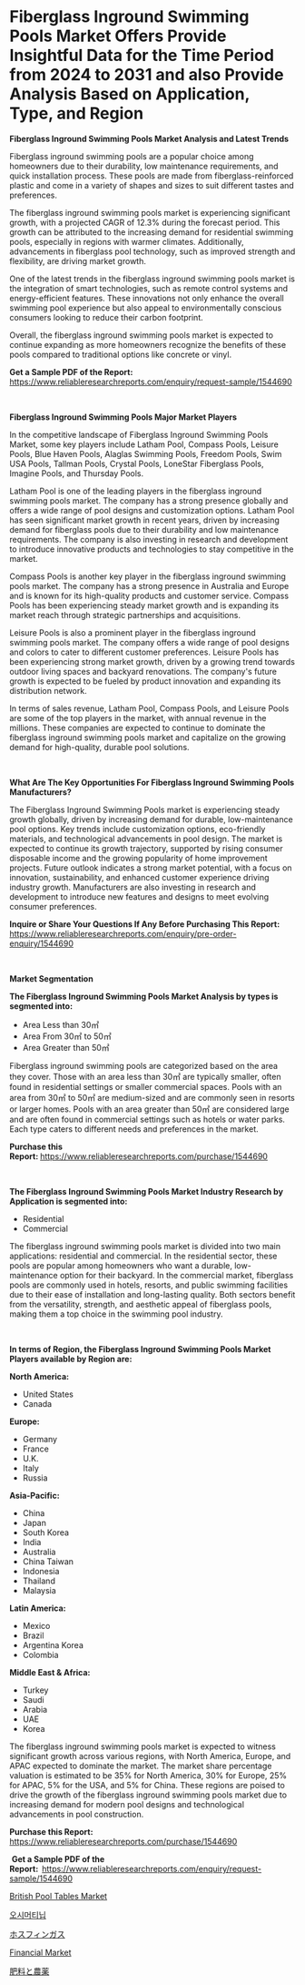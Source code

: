<p><h1>Fiberglass Inground Swimming Pools Market Offers Provide Insightful Data for the Time Period from 2024 to 2031 and also Provide Analysis Based on Application, Type, and Region</h1></p><p><strong>Fiberglass Inground Swimming Pools Market Analysis and Latest Trends</strong></p>
<p><p>Fiberglass inground swimming pools are a popular choice among homeowners due to their durability, low maintenance requirements, and quick installation process. These pools are made from fiberglass-reinforced plastic and come in a variety of shapes and sizes to suit different tastes and preferences.</p><p>The fiberglass inground swimming pools market is experiencing significant growth, with a projected CAGR of 12.3% during the forecast period. This growth can be attributed to the increasing demand for residential swimming pools, especially in regions with warmer climates. Additionally, advancements in fiberglass pool technology, such as improved strength and flexibility, are driving market growth.</p><p>One of the latest trends in the fiberglass inground swimming pools market is the integration of smart technologies, such as remote control systems and energy-efficient features. These innovations not only enhance the overall swimming pool experience but also appeal to environmentally conscious consumers looking to reduce their carbon footprint.</p><p>Overall, the fiberglass inground swimming pools market is expected to continue expanding as more homeowners recognize the benefits of these pools compared to traditional options like concrete or vinyl.</p></p>
<p><strong>Get a Sample PDF of the Report:&nbsp;</strong> <a href="https://www.reliableresearchreports.com/enquiry/request-sample/1544690">https://www.reliableresearchreports.com/enquiry/request-sample/1544690</a></p>
<p>&nbsp;</p>
<p><strong>Fiberglass Inground Swimming Pools Major Market Players</strong></p>
<p><p>In the competitive landscape of Fiberglass Inground Swimming Pools Market, some key players include Latham Pool, Compass Pools, Leisure Pools, Blue Haven Pools, Alaglas Swimming Pools, Freedom Pools, Swim USA Pools, Tallman Pools, Crystal Pools, LoneStar Fiberglass Pools, Imagine Pools, and Thursday Pools.</p><p>Latham Pool is one of the leading players in the fiberglass inground swimming pools market. The company has a strong presence globally and offers a wide range of pool designs and customization options. Latham Pool has seen significant market growth in recent years, driven by increasing demand for fiberglass pools due to their durability and low maintenance requirements. The company is also investing in research and development to introduce innovative products and technologies to stay competitive in the market.</p><p>Compass Pools is another key player in the fiberglass inground swimming pools market. The company has a strong presence in Australia and Europe and is known for its high-quality products and customer service. Compass Pools has been experiencing steady market growth and is expanding its market reach through strategic partnerships and acquisitions.</p><p>Leisure Pools is also a prominent player in the fiberglass inground swimming pools market. The company offers a wide range of pool designs and colors to cater to different customer preferences. Leisure Pools has been experiencing strong market growth, driven by a growing trend towards outdoor living spaces and backyard renovations. The company's future growth is expected to be fueled by product innovation and expanding its distribution network.</p><p>In terms of sales revenue, Latham Pool, Compass Pools, and Leisure Pools are some of the top players in the market, with annual revenue in the millions. These companies are expected to continue to dominate the fiberglass inground swimming pools market and capitalize on the growing demand for high-quality, durable pool solutions.</p></p>
<p>&nbsp;</p>
<p><strong>What Are The Key Opportunities For Fiberglass Inground Swimming Pools Manufacturers?</strong></p>
<p><p>The Fiberglass Inground Swimming Pools market is experiencing steady growth globally, driven by increasing demand for durable, low-maintenance pool options. Key trends include customization options, eco-friendly materials, and technological advancements in pool design. The market is expected to continue its growth trajectory, supported by rising consumer disposable income and the growing popularity of home improvement projects. Future outlook indicates a strong market potential, with a focus on innovation, sustainability, and enhanced customer experience driving industry growth. Manufacturers are also investing in research and development to introduce new features and designs to meet evolving consumer preferences.</p></p>
<p><strong>Inquire or Share Your Questions If Any Before Purchasing This Report:</strong> <a href="https://www.reliableresearchreports.com/enquiry/pre-order-enquiry/1544690">https://www.reliableresearchreports.com/enquiry/pre-order-enquiry/1544690</a></p>
<p>&nbsp;</p>
<p><strong>Market Segmentation</strong></p>
<p><strong>The Fiberglass Inground Swimming Pools Market Analysis by types is segmented into:</strong></p>
<p><ul><li>Area Less than 30㎡</li><li>Area From 30㎡ to 50㎡</li><li>Area Greater than 50㎡</li></ul></p>
<p><p>Fiberglass inground swimming pools are categorized based on the area they cover. Those with an area less than 30㎡ are typically smaller, often found in residential settings or smaller commercial spaces. Pools with an area from 30㎡ to 50㎡ are medium-sized and are commonly seen in resorts or larger homes. Pools with an area greater than 50㎡ are considered large and are often found in commercial settings such as hotels or water parks. Each type caters to different needs and preferences in the market.</p></p>
<p><strong>Purchase this Report:&nbsp;</strong><a href="https://www.reliableresearchreports.com/purchase/1544690">https://www.reliableresearchreports.com/purchase/1544690</a></p>
<p>&nbsp;</p>
<p><strong>The Fiberglass Inground Swimming Pools Market Industry Research by Application is segmented into:</strong></p>
<p><ul><li>Residential</li><li>Commercial</li></ul></p>
<p><p>The fiberglass inground swimming pools market is divided into two main applications: residential and commercial. In the residential sector, these pools are popular among homeowners who want a durable, low-maintenance option for their backyard. In the commercial market, fiberglass pools are commonly used in hotels, resorts, and public swimming facilities due to their ease of installation and long-lasting quality. Both sectors benefit from the versatility, strength, and aesthetic appeal of fiberglass pools, making them a top choice in the swimming pool industry.</p></p>
<p>&nbsp;</p>
<p><strong>In terms of Region, the Fiberglass Inground Swimming Pools Market Players available by Region are:</strong></p>
<p>
    <p> <strong> North America: </strong>
        <ul>
            <li>United States</li>
            <li>Canada</li>
        </ul>
        </p> 
    <p> <strong> Europe: </strong>
        <ul>
            <li>Germany</li>
            <li>France</li>
            <li>U.K.</li>
            <li>Italy</li>
            <li>Russia</li>
        </ul>
        </p> 
    <p> <strong> Asia-Pacific: </strong>
        <ul>
            <li>China</li>
            <li>Japan</li>
            <li>South Korea</li>
            <li>India</li>
            <li>Australia</li>
            <li>China Taiwan</li>
            <li>Indonesia</li>
            <li>Thailand</li>
            <li>Malaysia</li>
        </ul>
        </p> 
    <p> <strong> Latin America: </strong>
        <ul>
            <li>Mexico</li>
            <li>Brazil</li>
            <li>Argentina Korea</li>
            <li>Colombia</li>
        </ul>
        </p> 
    <p> <strong> Middle East & Africa: </strong>
        <ul>
            <li>Turkey</li>
            <li>Saudi</li>
            <li>Arabia</li>
            <li>UAE</li>
            <li>Korea</li>
        </ul>
    </p>
    </p>
<p><p>The fiberglass inground swimming pools market is expected to witness significant growth across various regions, with North America, Europe, and APAC expected to dominate the market. The market share percentage valuation is estimated to be 35% for North America, 30% for Europe, 25% for APAC, 5% for the USA, and 5% for China. These regions are poised to drive the growth of the fiberglass inground swimming pools market due to increasing demand for modern pool designs and technological advancements in pool construction.</p></p>
<p><strong>Purchase this Report: </strong><a href="https://www.reliableresearchreports.com/purchase/1544690">https://www.reliableresearchreports.com/purchase/1544690</a></p>
<p>&nbsp;<strong>Get a Sample PDF of the Report:&nbsp;&nbsp;</strong><a href="https://www.reliableresearchreports.com/enquiry/request-sample/1544690">https://www.reliableresearchreports.com/enquiry/request-sample/1544690</a></p>
<p><strong></strong></p>
<p><p><a href="https://github.com/biheemgalvinlouises6hokrh3h/Market-Research-Report-List-1/blob/main/british-pool-tables-market.md">British Pool Tables Market</a></p><p><a href="https://github.com/hxzi07639916/Market-Research-Report-List-1/blob/main/91935113145.md">오시머티닙</a></p><p><a href="https://github.com/ihabdkwlxs948/Market-Research-Report-List-1/blob/main/88349513602.md">ホスフィンガス</a></p><p><a href="https://issuu.com/reportprime-2/docs/financial-market-size-2030.pptx">Financial Market</a></p><p><a href="https://medium.com/@kamdeall7845/%E8%82%A5%E6%96%99%E3%81%A8%E6%AE%BA%E8%99%AB%E5%89%A4%E5%B8%82%E5%A0%B4-%E7%AB%B6%E4%BA%89%E5%88%86%E6%9E%90-%E5%B8%82%E5%A0%B4%E5%8B%95%E5%90%91-2031%E5%B9%B4%E3%81%BE%E3%81%A7%E3%81%AE%E4%BA%88%E6%B8%AC-c029175d1634">肥料と農薬</a></p></p>